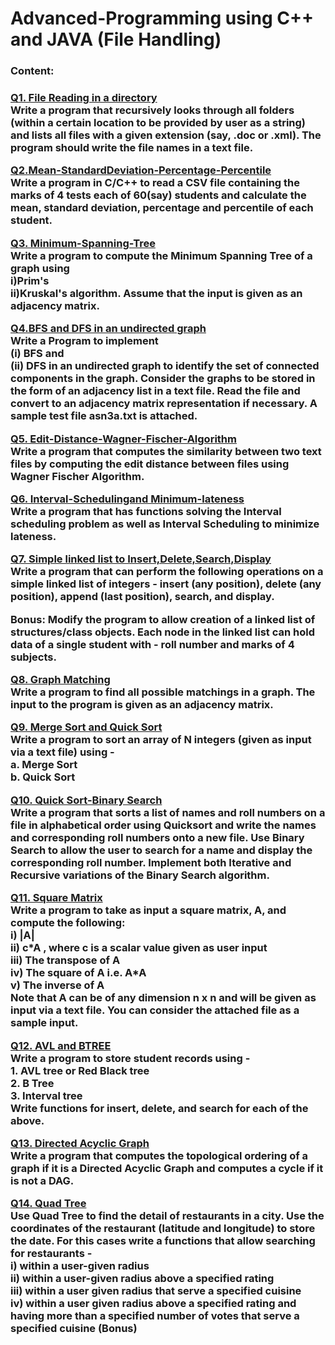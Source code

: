 # Advanced-Programming using C++ and JAVA (File Handling)
<h3> Content: <h3>
  <p>
   <a href="https://github.com/Nayan-000-Kalita/Advanced-Programming-Lab/tree/File_Reading">Q1. File Reading in a directory
<br>
</a>
   Write a program that recursively looks through all folders (within a certain location to be provided by user as a string) and lists all files with a given extension (say, .doc or .xml). 
The program should write the file names in a text file.
  </p> 
<p>
   <a href="https://github.com/Nayan-000-Kalita/Advanced-Programming-Lab/tree/Mean-StandardDeviation-percent-Percentile">Q2.Mean-StandardDeviation-Percentage-Percentile
<br>
</a>
   Write a program in C/C++ to read a CSV file containing the marks of 4 tests each of 60(say) students and calculate the mean,
standard deviation, percentage and percentile of each student. 
  </p> 
<p>
   <a href="https://github.com/Nayan-000-Kalita/Advanced-Programming-Lab/tree/Minimum-Spanning-Tree">Q3. Minimum-Spanning-Tree
<br>
</a>
   Write a program to compute the Minimum Spanning Tree of a graph using <br> i)Prim's <br> ii)Kruskal's algorithm. Assume that the input is given as an adjacency matrix.
  </p> 
<p>
   <a href="https://github.com/Nayan-000-Kalita/Advanced-Programming-Lab/tree/BFS-DFS-Undirected-Graph">Q4.BFS and DFS in an undirected graph
<br>
</a>
   Write a Program to implement <br>(i) BFS and <br>(ii) DFS in an undirected graph to identify the set of connected components in the graph.
Consider the graphs to be stored in the form of an adjacency list in a text file. Read the file and convert to an adjacency matrix representation if necessary.
A sample test file asn3a.txt is attached.
  </p> 

 <p>
   <a href="https://github.com/Nayan-000-Kalita/Advanced-Programming-Lab/tree/Edit-Distance-Wagner-Fischer-Algorithm">Q5. Edit-Distance-Wagner-Fischer-Algorithm
<br>
</a>
  Write a program that computes the similarity between two text files by computing the edit distance between files using Wagner Fischer Algorithm.
  </p> 

 <p>
   <a href="https://github.com/Nayan-000-Kalita/Advanced-Programming-Lab/tree/Interval-Scheduling-minimum-lateness">Q6. Interval-Schedulingand Minimum-lateness

<br>
</a>
  Write a program that has functions solving the Interval scheduling problem as well as Interval Scheduling to minimize lateness.
  </p> 
  
   <p>
   <a href="https://github.com/Nayan-000-Kalita/Advanced-Programming-Lab/tree/Simple-linked-list">Q7. Simple linked list to Insert,Delete,Search,Display
<br>
</a>
  Write a program that can perform the following operations on a simple linked list of integers - insert (any position), delete (any position), append (last position), search, and display.

Bonus: Modify the program to allow creation of a linked list of structures/class objects. Each node in the linked list can hold data of a single student with - roll number and marks of 4 subjects.
  </p> 
  
   <p>
   <a href="https://github.com/Nayan-000-Kalita/Advanced-Programming-Lab/tree/Graph-Matching">Q8. Graph Matching
<br>
</a>
  Write a program to find all possible matchings in a graph. The input to the program is given as an adjacency matrix.
  </p> 
  
   <p>
   <a href="https://github.com/Nayan-000-Kalita/Advanced-Programming-Lab/tree/Merge-Quick">Q9. Merge Sort and Quick Sort

<br>
</a>
 Write a program to sort an array of N integers (given as input via a text file) using -<br>
a. Merge Sort<br>
b. Quick Sort
  </p> 
  
  <p>
   <a href="https://github.com/Nayan-000-Kalita/Advanced-Programming-Lab/tree/Quick-Binary">Q10. Quick Sort-Binary Search

<br>
</a>
  Write a program that sorts a list of names and roll numbers on a file in alphabetical order using Quicksort and write the names and corresponding roll numbers onto a new file.
 Use Binary Search to allow the user to search for a name and display the corresponding roll number. 
 Implement both Iterative and Recursive variations of the Binary Search algorithm.
  </p> 
  
  <p>
   <a href="https://github.com/Nayan-000-Kalita/Advanced-Programming-Lab/tree/Square-Matrix">Q11. Square Matrix
<br>
</a>
  Write a program to take as input a square matrix, A, and compute the following:<br>
i) |A|<br>
ii) c*A , where c is a scalar value given as user input<br>
iii) The transpose of A <br>
iv) The square of A i.e. A*A <br>
v) The inverse of A <br>
Note that A can be of any dimension n x n and will be given as input via a text file. You can consider the attached file as a sample input.
  </p> 
  
  <p>
   <a href="https://github.com/Nayan-000-Kalita/Advanced-Programming-Lab/tree/AVL-BTREE">Q12. AVL and BTREE

<br>
</a>
  Write a program to store student records using - <br>
1. AVL tree or Red Black tree <br>
2. B Tree <br>
3. Interval tree <br>
Write functions for insert, delete, and search for each of the above.
  </p> 
  
 <p>
   <a href="https://github.com/Nayan-000-Kalita/Advanced-Programming-Lab/tree/Directed-Acyclic-Graph">Q13. Directed Acyclic Graph
<br>
</a>
  Write a program that computes the topological ordering of a graph if it is a Directed Acyclic Graph and computes a cycle if it is not a DAG.
  </p> 
  
   <p>
   <a href="https://github.com/Nayan-000-Kalita/Advanced-Programming-Lab/tree/QUAD-TREE">Q14. Quad Tree
<br>
</a>
  Use Quad Tree to find the detail of restaurants in a city. Use the coordinates of the restaurant (latitude and longitude) to store the date.
For this cases write a functions that allow searching for restaurants -<br>
i) within a user-given radius<br>
ii) within a user-given radius above a specified rating<br>
iii) within a user given radius that serve a specified cuisine<br>
iv) within a user given radius above a specified rating and having more than a specified number of votes that serve a specified cuisine (Bonus)
  </p> 
  

